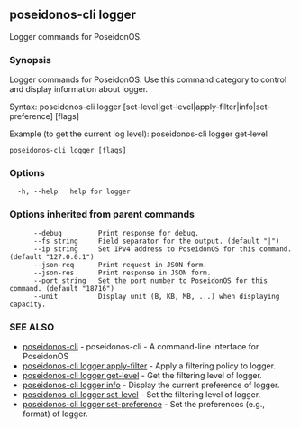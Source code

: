 ## poseidonos-cli logger

Logger commands for PoseidonOS.

### Synopsis


Logger commands for PoseidonOS. Use this command category to
control and display information about logger. 

Syntax: 
  poseidonos-cli logger [set-level|get-level|apply-filter|info|set-preference] [flags]

Example (to get the current log level):
  poseidonos-cli logger get-level
	  

```
poseidonos-cli logger [flags]
```

### Options

```
  -h, --help   help for logger
```

### Options inherited from parent commands

```
      --debug         Print response for debug.
      --fs string     Field separator for the output. (default "|")
      --ip string     Set IPv4 address to PoseidonOS for this command. (default "127.0.0.1")
      --json-req      Print request in JSON form.
      --json-res      Print response in JSON form.
      --port string   Set the port number to PoseidonOS for this command. (default "18716")
      --unit          Display unit (B, KB, MB, ...) when displaying capacity.
```

### SEE ALSO

* [poseidonos-cli](poseidonos-cli.md)	 - poseidonos-cli - A command-line interface for PoseidonOS
* [poseidonos-cli logger apply-filter](poseidonos-cli_logger_apply-filter.md)	 - Apply a filtering policy to logger.
* [poseidonos-cli logger get-level](poseidonos-cli_logger_get-level.md)	 - Get the filtering level of logger.
* [poseidonos-cli logger info](poseidonos-cli_logger_info.md)	 - Display the current preference of logger.
* [poseidonos-cli logger set-level](poseidonos-cli_logger_set-level.md)	 - Set the filtering level of logger.
* [poseidonos-cli logger set-preference](poseidonos-cli_logger_set-preference.md)	 - Set the preferences (e.g., format) of logger.

